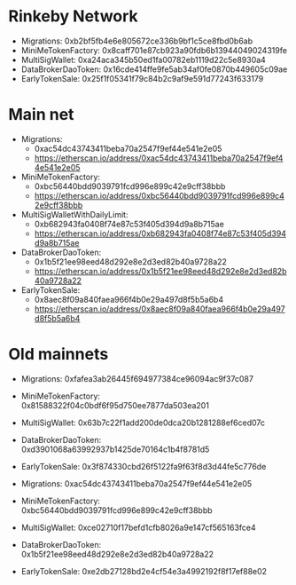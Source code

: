 # Rinkeby Network

  * Migrations: 0xb2bf5fb4e6e805672ce336b9bf1c5ce8fbd0b6ab
  * MiniMeTokenFactory: 0x8caff701e87cb923a90fdb6b13944049024319fe
  * MultiSigWallet: 0xa24aca345b50ed1fa00782eb1119d22c5e8930a4
  * DataBrokerDaoToken: 0x16cde414ffe9fe5ab34af0fe0870b449605c09ae
  * EarlyTokenSale: 0x25f1f05341f79c84b2c9af9e591d77243f633179
  

# Main net

  * Migrations: 
      * 0xac54dc43743411beba70a2547f9ef44e541e2e05
      * https://etherscan.io/address/0xac54dc43743411beba70a2547f9ef44e541e2e05
  * MiniMeTokenFactory: 
      * 0xbc56440bdd9039791fcd996e899c42e9cff38bbb
      * https://etherscan.io/address/0xbc56440bdd9039791fcd996e899c42e9cff38bbb
  * MultiSigWalletWithDailyLimit:
      * 0xb682943fa0408f74e87c53f405d394d9a8b715ae
      * https://etherscan.io/address/0xb682943fa0408f74e87c53f405d394d9a8b715ae
  * DataBrokerDaoToken: 
      * 0x1b5f21ee98eed48d292e8e2d3ed82b40a9728a22
      * https://etherscan.io/address/0x1b5f21ee98eed48d292e8e2d3ed82b40a9728a22
  * EarlyTokenSale: 
      * 0x8aec8f09a840faea966f4b0e29a497d8f5b5a6b4
      * https://etherscan.io/address/0x8aec8f09a840faea966f4b0e29a497d8f5b5a6b4

# Old mainnets

  * Migrations: 0xfafea3ab26445f694977384ce96094ac9f37c087
  * MiniMeTokenFactory: 0x81588322f04c0bdf6f95d750ee7877da503ea201
  * MultiSigWallet: 0x63b7c22f1add200de0dca20b1281288ef6ced07c
  * DataBrokerDaoToken: 0xd3901068a63992937b1425de70164c1b4f8781d5
  * EarlyTokenSale: 0x3f874330cbd26f5122fa9f63f8d3d44fe5c776de

  * Migrations: 0xac54dc43743411beba70a2547f9ef44e541e2e05
  * MiniMeTokenFactory: 0xbc56440bdd9039791fcd996e899c42e9cff38bbb
  * MultiSigWallet: 0xce02710f17befd1cfb8026a9e147cf565163fce4
  * DataBrokerDaoToken: 0x1b5f21ee98eed48d292e8e2d3ed82b40a9728a22
  * EarlyTokenSale: 0xe2db27128bd2e4cf54e3a4992192f8f17ef88e02
  
  
  
  
